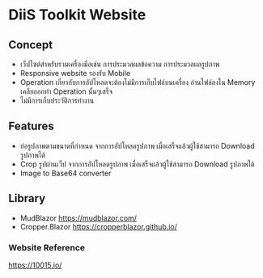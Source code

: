 # DiiS Toolkit Website

## Concept
- เว็ปไซต์สำหรับรวมเครื่องมือเช่น การประมวลผลข้อความ การประมวลผลรูปภาพ
- Responsive website รองรับ Mobile
- Operation เกี่ยวกับการอัปโหลดจะต้องไม่มีการเก็บไฟล์บนเครื่อง อ่านไฟล์ลงใน Memory เคลียออกทำ Operation นั้นๆเสร็จ
- ไม่มีการเก็บประวัติการทำงาน

## Features
- ย่อรูปภาพตามขนาดที่กำหนด จากการอัปโหลดรูปภาพ เมื่อเสร็จแล้วผู้ใช้สามารถ Download รูปภาพได้
- Crop รูปผ่านเว็ป จากการอัปโหลดรูปภาพ เมื่อเสร็จแล้วผู้ใช้สามารถ Download รูปภาพได้
- Image to Base64 converter

## Library
- MudBlazor https://mudblazor.com/
- Cropper.Blazor https://cropperblazor.github.io/

### Website Reference
https://10015.io/